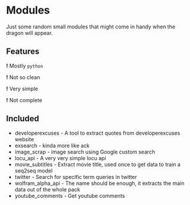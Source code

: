 # Modules

Just some random small modules that might come in handy when the dragon will appear.

## Features

**!** Mostly `python`

**!** Not so clean

**!** Very simple

**!** Not complete

## Included
* developerexcuses - A tool to extract quotes from developerexcuses website
* exsearch - kinda more like ack
* image_scrap - image search using Google custom search
* locu_api - A very very simple locu api
* movie_subtitles - Extract movie title, used once to get data to train a seq2seq model
* twitter - Search for specific term queries in twitter
* wolfram_alpha_api - The name should be enough, it extracts the main data out of the whole pack
* youtube_comments - Get youtube comments
